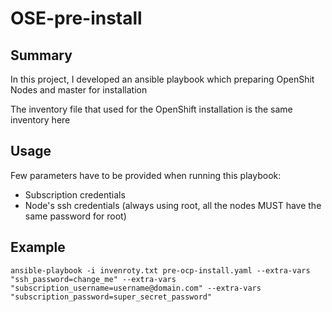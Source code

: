 # OSE-pre-install

## Summary

In this project, I developed an ansible playbook which preparing OpenShit Nodes and master for installation

The inventory file that used for the OpenShift installation is the same inventory here

## Usage

Few parameters have to be provided when running this playbook:
* Subscription credentials
* Node's ssh credentials  (always using root, all the nodes MUST have the same password for root)

## Example
```shell
ansible-playbook -i invenroty.txt pre-ocp-install.yaml --extra-vars "ssh_password=change_me" --extra-vars "subscription_username=username@domain.com" --extra-vars "subscription_password=super_secret_password"
```
